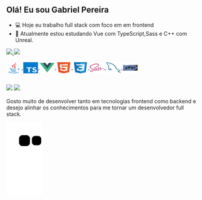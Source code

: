 ## Olá! Eu sou Gabriel Pereira
- 💻 Hoje eu trabalho full stack com foco em em frontend
- 📖 Atualmente estou estudando Vue com TypeScript,Sass e C++ com Unreal.
 <div>
  <a href="https://github.com/Gabriel-Pereira-dev">
  <img height="180em" src="https://github-readme-stats.vercel.app/api?username=Gabriel-Pereira-dev&show_icons=true&theme=tokyonight&include_all_commits=true&count_private=true"/>
  <img height="180em" src="https://github-readme-stats.vercel.app/api/top-langs/?username=Gabriel-Pereira-dev&layout=compact&langs_count=7&theme=tokyonight"/>
</div>
<div style="display: inline_block"><br>
  <img align="center" alt="Biel-Java" height="30" width="40" src="https://github.com/devicons/devicon/blob/master/icons/java/java-original.svg">
  <img align="center" alt="Biel-Ts" height="30" width="40" src="https://raw.githubusercontent.com/devicons/devicon/master/icons/typescript/typescript-plain.svg">
  <img align="center" alt="Biel-Vue" height="30" width="40" src="https://raw.githubusercontent.com/devicons/devicon/master/icons/vuejs/vuejs-original.svg">
  <img align="center" alt="Biel-HTML" height="30" width="40" src="https://raw.githubusercontent.com/devicons/devicon/master/icons/html5/html5-original.svg">
  <img align="center" alt="Biel-CSS" height="30" width="40" src="https://raw.githubusercontent.com/devicons/devicon/master/icons/css3/css3-original.svg">
  <img align="center" alt="Biel-Sass" height="30" width="40" src="https://raw.githubusercontent.com/devicons/devicon/master/icons/sass/sass-original.svg">
  <img align="center" alt="Biel-MySQL" height="30" width="40" src="https://raw.githubusercontent.com/devicons/devicon/master/icons/mysql/mysql-original.svg">
  <img align="center" alt="Biel-MySQL" height="30" width="40" src="https://raw.githubusercontent.com/devicons/devicon/master/icons/php/php-original.svg">
</div>
  
  ##
 
<div> 
  <a href = "mailto:gabrielpsilva023@gmail.com"><img src="https://img.shields.io/badge/-Gmail-%23333?style=for-the-badge&logo=gmail&logoColor=white" target="_blank"></a>
  <a href="https://www.linkedin.com/in/gabriel-pereira-aa3055192/" target="_blank"><img src="https://img.shields.io/badge/-LinkedIn-%230077B5?style=for-the-badge&logo=linkedin&logoColor=white" target="_blank"></a>
 <br><br>
 Gosto muito de desenvolver tanto em tecnologias frontend como backend e desejo alinhar os conhecimentos para me tornar um desenvolvedor full stack.
 
  ![Snake animation](https://github.com/rafaballerini/rafaballerini/blob/output/github-contribution-grid-snake.svg)
 
</div>
